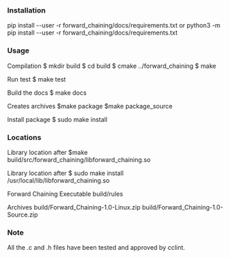 ### Installation ###

  pip install --user -r forward_chaining/docs/requirements.txt
or
  python3 -m pip install --user -r forward_chaining/docs/requirements.txt


### Usage ###

 Compilation
  $ mkdir build
  $ cd build
  $ cmake ../forward_chaining
  $ make
  
  
 Run test
  $ make test
  
  
 Build the docs
  $ make docs
  
  
 Creates archives
  $make package
  $make package_source
  
  
 Install package
  $ sudo make install
  
  
### Locations ###

 Library location after $make
  build/src/forward_chaining/libforward_chaining.so

 Library location after $ sudo make install
  /usr/local/lib/libforward_chaining.so

  
 Forward Chaining Executable
  build/rules
  
  
 Archives
  build/Forward_Chaining-1.0-Linux.zip
  build/Forward_Chaining-1.0-Source.zip
  

### Note ###

  All the .c and .h files have been tested and approved by cclint.
  
